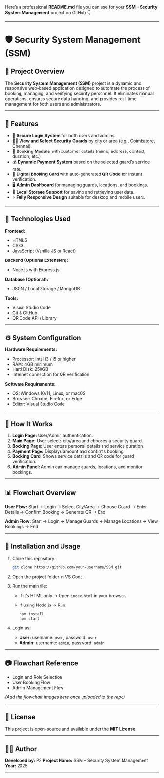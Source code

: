 Here’s a professional **README.md** file you can use for your **SSM – Security System Management** project on GitHub 👇

---

# 🛡️ Security System Management (SSM)

## 📘 Project Overview

The **Security System Management (SSM)** project is a dynamic and responsive web-based application designed to automate the process of booking, managing, and verifying security personnel. It eliminates manual operations, ensures secure data handling, and provides real-time management for both users and administrators.

---

## 🚀 Features

* 🔐 **Secure Login System** for both users and admins.
* 🧑‍✈️ **View and Select Security Guards** by city or area (e.g., Coimbatore, Chennai).
* 🧾 **Booking Module** with customer details (name, address, contact, duration, etc.).
* 💰 **Dynamic Payment System** based on the selected guard’s service rate.
* 🎫 **Digital Booking Card** with auto-generated **QR Code** for instant verification.
* 🖥️ **Admin Dashboard** for managing guards, locations, and bookings.
* 💾 **Local Storage Support** for saving and retrieving user data.
* ⚡ **Fully Responsive Design** suitable for desktop and mobile users.

---

## 🧩 Technologies Used

**Frontend:**

* HTML5
* CSS3
* JavaScript (Vanilla JS or React)

**Backend (Optional Extension):**

* Node.js with Express.js

**Database (Optional):**

* JSON / Local Storage / MongoDB

**Tools:**

* Visual Studio Code
* Git & GitHub
* QR Code API / Library

---

## ⚙️ System Configuration

**Hardware Requirements:**

* Processor: Intel i3 / i5 or higher
* RAM: 4GB minimum
* Hard Disk: 250GB
* Internet connection for QR verification

**Software Requirements:**

* OS: Windows 10/11, Linux, or macOS
* Browser: Chrome, Firefox, or Edge
* Editor: Visual Studio Code

---

## 🧠 How It Works

1. **Login Page:** User/Admin authentication.
2. **Main Page:** User selects city/area and chooses a security guard.
3. **Booking Page:** User enters personal details and service duration.
4. **Payment Page:** Displays amount and confirms booking.
5. **Booking Card:** Shows service details and QR code for guard verification.
6. **Admin Panel:** Admin can manage guards, locations, and monitor bookings.

---

## 📊 Flowchart Overview

**User Flow:**
Start → Login → Select City/Area → Choose Guard → Enter Details → Confirm Booking → Generate QR → End

**Admin Flow:**
Start → Login → Manage Guards → Manage Locations → View Bookings → End

---

## 🧰 Installation and Usage

1. Clone this repository:

   ```bash
   git clone https://github.com/your-username/SSM.git
   ```
2. Open the project folder in VS Code.
3. Run the main file:

   * If it’s HTML only → Open `index.html` in your browser.
   * If using Node.js → Run:

     ```bash
     npm install
     npm start
     ```
4. Login as:

   * **User:** username: `user`, password: `user`
   * **Admin:** username: `admin`, password: `admin`

---

## 📷 Flowchart Reference

* Login and Role Selection
* User Booking Flow
* Admin Management Flow

*(Add the flowchart images here once uploaded to the repo)*

---

## 🧾 License

This project is open-source and available under the **MIT License**.

---

## 👨‍💻 Author

**Developed by:** PS
**Project Name:** SSM – Security System Management
**Year:** 2025

---

